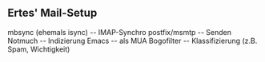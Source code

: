 Ertes' Mail-Setup
-----------------

mbsync (ehemals isync)  -- IMAP-Synchro
postfix/msmtp           -- Senden
Notmuch                 -- Indizierung
Emacs                   -- als MUA
Bogofilter              -- Klassifizierung (z.B. Spam, Wichtigkeit)
